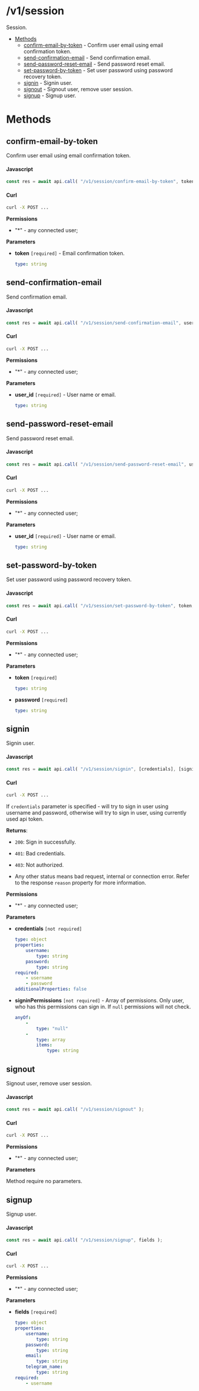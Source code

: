 # /v1/session

Session.

-   [Methods](#methods)
    -   [confirm-email-by-token](#confirm-email-by-token) - Confirm user email using email confirmation token.
    -   [send-confirmation-email](#send-confirmation-email) - Send confirmation email.
    -   [send-password-reset-email](#send-password-reset-email) - Send password reset email.
    -   [set-password-by-token](#set-password-by-token) - Set user password using password recovery token.
    -   [signin](#signin) - Signin user.
    -   [signout](#signout) - Signout user, remove user session.
    -   [signup](#signup) - Signup user.

<a id="methods"></a>

# Methods

<a id="confirm-email-by-token"></a>

## confirm-email-by-token

Confirm user email using email confirmation token.

<!-- tabs:start -->

#### **Javascript**

<!-- prettier-ignore -->
```js
const res = await api.call( "/v1/session/confirm-email-by-token", token );
```

#### **Curl**

<!-- prettier-ignore -->
```sh
curl -X POST ...
```

<!-- tabs:end -->

**Permissions**

-   "\*" - any connected user;

**Parameters**

-   **token** `[required]` - Email confirmation token.

    <!-- prettier-ignore -->
    ```yaml
    type: string
    ```

<a id="send-confirmation-email"></a>

## send-confirmation-email

Send confirmation email.

<!-- tabs:start -->

#### **Javascript**

<!-- prettier-ignore -->
```js
const res = await api.call( "/v1/session/send-confirmation-email", user_id );
```

#### **Curl**

<!-- prettier-ignore -->
```sh
curl -X POST ...
```

<!-- tabs:end -->

**Permissions**

-   "\*" - any connected user;

**Parameters**

-   **user_id** `[required]` - User name or email.

    <!-- prettier-ignore -->
    ```yaml
    type: string
    ```

<a id="send-password-reset-email"></a>

## send-password-reset-email

Send password reset email.

<!-- tabs:start -->

#### **Javascript**

<!-- prettier-ignore -->
```js
const res = await api.call( "/v1/session/send-password-reset-email", user_id );
```

#### **Curl**

<!-- prettier-ignore -->
```sh
curl -X POST ...
```

<!-- tabs:end -->

**Permissions**

-   "\*" - any connected user;

**Parameters**

-   **user_id** `[required]` - User name or email.

    <!-- prettier-ignore -->
    ```yaml
    type: string
    ```

<a id="set-password-by-token"></a>

## set-password-by-token

Set user password using password recovery token.

<!-- tabs:start -->

#### **Javascript**

<!-- prettier-ignore -->
```js
const res = await api.call( "/v1/session/set-password-by-token", token, password );
```

#### **Curl**

<!-- prettier-ignore -->
```sh
curl -X POST ...
```

<!-- tabs:end -->

**Permissions**

-   "\*" - any connected user;

**Parameters**

-   **token** `[required]`

    <!-- prettier-ignore -->
    ```yaml
    type: string
    ```

-   **password** `[required]`

    <!-- prettier-ignore -->
    ```yaml
    type: string
    ```

<a id="signin"></a>

## signin

Signin user.

<!-- tabs:start -->

#### **Javascript**

<!-- prettier-ignore -->
```js
const res = await api.call( "/v1/session/signin", [credentials], [signinPermissions] );
```

#### **Curl**

<!-- prettier-ignore -->
```sh
curl -X POST ...
```

<!-- tabs:end -->

If `credentials` parameter is specified - will try to sign in user using username and password, otherwise will try to sign in user, using currently used api token.

**Returns**:

-   `200`: Sign in successfully.

-   `401`: Bad credentials.

-   `403`: Not authorized.

-   Any other status means bad request, internal or connection error. Refer to the response `reason` property for more information.

**Permissions**

-   "\*" - any connected user;

**Parameters**

-   **credentials** `[not required]`

    <!-- prettier-ignore -->
    ```yaml
    type: object
    properties:
        username:
            type: string
        password:
            type: string
    required:
        - username
        - password
    additionalProperties: false
    ```

-   **signinPermissions** `[not required]` - Array of permissions. Only user, who has this permissions can sign in. If `null` permissions will not check.

    <!-- prettier-ignore -->
    ```yaml
    anyOf:
        -
            type: "null"
        -
            type: array
            items:
                type: string
    ```

<a id="signout"></a>

## signout

Signout user, remove user session.

<!-- tabs:start -->

#### **Javascript**

<!-- prettier-ignore -->
```js
const res = await api.call( "/v1/session/signout" );
```

#### **Curl**

<!-- prettier-ignore -->
```sh
curl -X POST ...
```

<!-- tabs:end -->

**Permissions**

-   "\*" - any connected user;

**Parameters**

Method require no parameters.

<a id="signup"></a>

## signup

Signup user.

<!-- tabs:start -->

#### **Javascript**

<!-- prettier-ignore -->
```js
const res = await api.call( "/v1/session/signup", fields );
```

#### **Curl**

<!-- prettier-ignore -->
```sh
curl -X POST ...
```

<!-- tabs:end -->

**Permissions**

-   "\*" - any connected user;

**Parameters**

-   **fields** `[required]`

    <!-- prettier-ignore -->
    ```yaml
    type: object
    properties:
        username:
            type: string
        password:
            type: string
        email:
            type: string
        telegram_name:
            type: string
    required:
        - username
    ```
